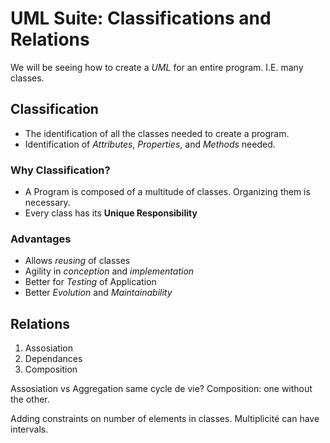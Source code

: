 # UML Suite: Classifications and Relations
We will be seeing how to create a *UML* for an entire program. I.E. many classes.

## Classification
- The identification of all the classes needed to create a program. 
- Identification of *Attributes*, *Properties*, and *Methods* needed.

### Why Classification?
- A Program is composed of a multitude of classes. Organizing them is necessary.
- Every class has its **Unique Responsibility**

### Advantages
- Allows *reusing* of classes
- Agility in *conception* and *implementation*
- Better for *Testing* of Application
- Better *Evolution* and *Maintainability*

## Relations
1. Assosiation
2. Dependances
3. Composition

Assosiation vs Aggregation
same cycle de vie?
Composition: one without the other.

Adding constraints on number of elements in classes.
Multiplicité can have intervals.

